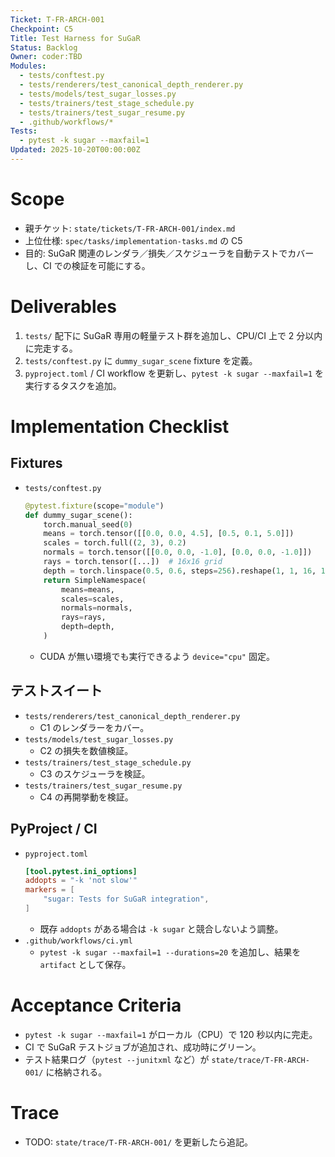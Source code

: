 ```yaml
---
Ticket: T-FR-ARCH-001
Checkpoint: C5
Title: Test Harness for SuGaR
Status: Backlog
Owner: coder:TBD
Modules:
  - tests/conftest.py
  - tests/renderers/test_canonical_depth_renderer.py
  - tests/models/test_sugar_losses.py
  - tests/trainers/test_stage_schedule.py
  - tests/trainers/test_sugar_resume.py
  - .github/workflows/*
Tests:
  - pytest -k sugar --maxfail=1
Updated: 2025-10-20T00:00:00Z
---
```


# Scope
- 親チケット: `state/tickets/T-FR-ARCH-001/index.md`
- 上位仕様: `spec/tasks/implementation-tasks.md` の C5
- 目的: SuGaR 関連のレンダラ／損失／スケジューラを自動テストでカバーし、CI での検証を可能にする。

# Deliverables
1. `tests/` 配下に SuGaR 専用の軽量テスト群を追加し、CPU/CI 上で 2 分以内に完走する。
2. `tests/conftest.py` に `dummy_sugar_scene` fixture を定義。
3. `pyproject.toml` / CI workflow を更新し、`pytest -k sugar --maxfail=1` を実行するタスクを追加。

# Implementation Checklist
## Fixtures
- `tests/conftest.py`
  ```python
  @pytest.fixture(scope="module")
  def dummy_sugar_scene():
      torch.manual_seed(0)
      means = torch.tensor([[0.0, 0.0, 4.5], [0.5, 0.1, 5.0]])
      scales = torch.full((2, 3), 0.2)
      normals = torch.tensor([[0.0, 0.0, -1.0], [0.0, 0.0, -1.0]])
      rays = torch.tensor([...])  # 16x16 grid
      depth = torch.linspace(0.5, 0.6, steps=256).reshape(1, 1, 16, 16)
      return SimpleNamespace(
          means=means,
          scales=scales,
          normals=normals,
          rays=rays,
          depth=depth,
      )
  ```
  - CUDA が無い環境でも実行できるよう `device="cpu"` 固定。

## テストスイート
- `tests/renderers/test_canonical_depth_renderer.py`
  - C1 のレンダラーをカバー。
- `tests/models/test_sugar_losses.py`
  - C2 の損失を数値検証。
- `tests/trainers/test_stage_schedule.py`
  - C3 のスケジューラを検証。
- `tests/trainers/test_sugar_resume.py`
  - C4 の再開挙動を検証。

## PyProject / CI
- `pyproject.toml`
  ```toml
  [tool.pytest.ini_options]
  addopts = "-k 'not slow'"
  markers = [
      "sugar: Tests for SuGaR integration",
  ]
  ```
  - 既存 `addopts` がある場合は `-k sugar` と競合しないよう調整。
- `.github/workflows/ci.yml`
  - `pytest -k sugar --maxfail=1 --durations=20` を追加し、結果を `artifact` として保存。

# Acceptance Criteria
- `pytest -k sugar --maxfail=1` がローカル（CPU）で 120 秒以内に完走。
- CI で SuGaR テストジョブが追加され、成功時にグリーン。
- テスト結果ログ（`pytest --junitxml` など）が `state/trace/T-FR-ARCH-001/` に格納される。

# Trace
- TODO: `state/trace/T-FR-ARCH-001/` を更新したら追記。
